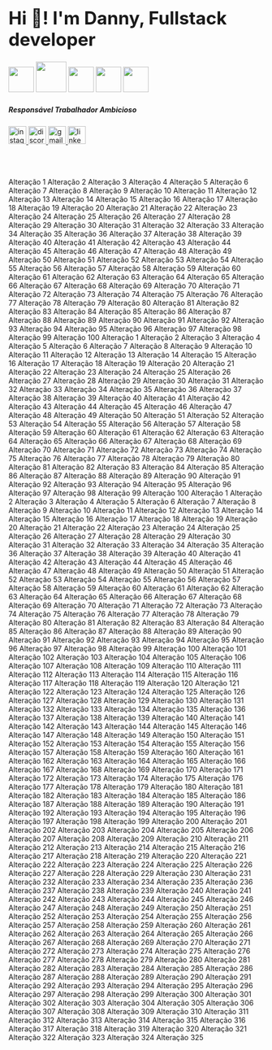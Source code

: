 <h1 align="left" style="font-size:35px">Hi 👋! I'm  Danny, Fullstack developer</h1>


<div align="left"

   <img width="50px" src="https://cdn.jsdelivr.net/gh/devicons/devicon@latest/icons/laravel/laravel-original.svg" />

  <img width="50px" src="https://cdn.jsdelivr.net/gh/devicons/devicon@latest/icons/react/react-original.svg" />

 <img width="60px"  src="https://cdn.jsdelivr.net/gh/devicons/devicon@latest/icons/tailwindcss/tailwindcss-original.svg" />

 <img width="50px" src="https://cdn.jsdelivr.net/gh/devicons/devicon@latest/icons/sqlite/sqlite-original.svg" />

 <img width="50px" src="https://cdn.jsdelivr.net/gh/devicons/devicon@latest/icons/typescript/typescript-original.svg" />

 <img width="50px" src="https://cdn.jsdelivr.net/gh/devicons/devicon@latest/icons/redux/redux-original.svg" />

</div>

###

<h5 align="left">Responsável  Trabalhador Ambicioso</h5>

###

<div align="left">
  <a href="https://www.instagram.com/danilson.abelardo/" target="_blank">
    <img src="https://img.shields.io/static/v1?message=Instagram&logo=instagram&label=&color=E4405F&logoColor=white&labelColor=&style=for-the-badge" height="35" alt="instagram logo"  />
  </a>
  <a href="https://discord.com/channels/832250855466074133/1094909927669125161" target="_blank">
    <img src="https://img.shields.io/static/v1?message=Discord&logo=discord&label=&color=7289DA&logoColor=white&labelColor=&style=for-the-badge" height="35" alt="discord logo"  />
  </a>
  <a href="944440377esma@gmail.com" target="_blank">
    <img src="https://img.shields.io/static/v1?message=Gmail&logo=gmail&label=&color=D14836&logoColor=white&labelColor=&style=for-the-badge" height="35" alt="gmail logo"  />
  </a>
  <a href="https://www.linkedin.com/in/danilson-kayumbuca-11695522b/?originalSubdomain=ao" target="_blank">
    <img src="https://img.shields.io/static/v1?message=LinkedIn&logo=linkedin&label=&color=0077B5&logoColor=white&labelColor=&style=for-the-badge" height="35" alt="linkedin logo"  />
  </a>
</div>

###

<br clear="both">

###
Alteração 1
Alteração 2
Alteração 3
Alteração 4
Alteração 5
Alteração 6
Alteração 7
Alteração 8
Alteração 9
Alteração 10
Alteração 11
Alteração 12
Alteração 13
Alteração 14
Alteração 15
Alteração 16
Alteração 17
Alteração 18
Alteração 19
Alteração 20
Alteração 21
Alteração 22
Alteração 23
Alteração 24
Alteração 25
Alteração 26
Alteração 27
Alteração 28
Alteração 29
Alteração 30
Alteração 31
Alteração 32
Alteração 33
Alteração 34
Alteração 35
Alteração 36
Alteração 37
Alteração 38
Alteração 39
Alteração 40
Alteração 41
Alteração 42
Alteração 43
Alteração 44
Alteração 45
Alteração 46
Alteração 47
Alteração 48
Alteração 49
Alteração 50
Alteração 51
Alteração 52
Alteração 53
Alteração 54
Alteração 55
Alteração 56
Alteração 57
Alteração 58
Alteração 59
Alteração 60
Alteração 61
Alteração 62
Alteração 63
Alteração 64
Alteração 65
Alteração 66
Alteração 67
Alteração 68
Alteração 69
Alteração 70
Alteração 71
Alteração 72
Alteração 73
Alteração 74
Alteração 75
Alteração 76
Alteração 77
Alteração 78
Alteração 79
Alteração 80
Alteração 81
Alteração 82
Alteração 83
Alteração 84
Alteração 85
Alteração 86
Alteração 87
Alteração 88
Alteração 89
Alteração 90
Alteração 91
Alteração 92
Alteração 93
Alteração 94
Alteração 95
Alteração 96
Alteração 97
Alteração 98
Alteração 99
Alteração 100
Alteração 1
Alteração 2
Alteração 3
Alteração 4
Alteração 5
Alteração 6
Alteração 7
Alteração 8
Alteração 9
Alteração 10
Alteração 11
Alteração 12
Alteração 13
Alteração 14
Alteração 15
Alteração 16
Alteração 17
Alteração 18
Alteração 19
Alteração 20
Alteração 21
Alteração 22
Alteração 23
Alteração 24
Alteração 25
Alteração 26
Alteração 27
Alteração 28
Alteração 29
Alteração 30
Alteração 31
Alteração 32
Alteração 33
Alteração 34
Alteração 35
Alteração 36
Alteração 37
Alteração 38
Alteração 39
Alteração 40
Alteração 41
Alteração 42
Alteração 43
Alteração 44
Alteração 45
Alteração 46
Alteração 47
Alteração 48
Alteração 49
Alteração 50
Alteração 51
Alteração 52
Alteração 53
Alteração 54
Alteração 55
Alteração 56
Alteração 57
Alteração 58
Alteração 59
Alteração 60
Alteração 61
Alteração 62
Alteração 63
Alteração 64
Alteração 65
Alteração 66
Alteração 67
Alteração 68
Alteração 69
Alteração 70
Alteração 71
Alteração 72
Alteração 73
Alteração 74
Alteração 75
Alteração 76
Alteração 77
Alteração 78
Alteração 79
Alteração 80
Alteração 81
Alteração 82
Alteração 83
Alteração 84
Alteração 85
Alteração 86
Alteração 87
Alteração 88
Alteração 89
Alteração 90
Alteração 91
Alteração 92
Alteração 93
Alteração 94
Alteração 95
Alteração 96
Alteração 97
Alteração 98
Alteração 99
Alteração 100
Alteração 1
Alteração 2
Alteração 3
Alteração 4
Alteração 5
Alteração 6
Alteração 7
Alteração 8
Alteração 9
Alteração 10
Alteração 11
Alteração 12
Alteração 13
Alteração 14
Alteração 15
Alteração 16
Alteração 17
Alteração 18
Alteração 19
Alteração 20
Alteração 21
Alteração 22
Alteração 23
Alteração 24
Alteração 25
Alteração 26
Alteração 27
Alteração 28
Alteração 29
Alteração 30
Alteração 31
Alteração 32
Alteração 33
Alteração 34
Alteração 35
Alteração 36
Alteração 37
Alteração 38
Alteração 39
Alteração 40
Alteração 41
Alteração 42
Alteração 43
Alteração 44
Alteração 45
Alteração 46
Alteração 47
Alteração 48
Alteração 49
Alteração 50
Alteração 51
Alteração 52
Alteração 53
Alteração 54
Alteração 55
Alteração 56
Alteração 57
Alteração 58
Alteração 59
Alteração 60
Alteração 61
Alteração 62
Alteração 63
Alteração 64
Alteração 65
Alteração 66
Alteração 67
Alteração 68
Alteração 69
Alteração 70
Alteração 71
Alteração 72
Alteração 73
Alteração 74
Alteração 75
Alteração 76
Alteração 77
Alteração 78
Alteração 79
Alteração 80
Alteração 81
Alteração 82
Alteração 83
Alteração 84
Alteração 85
Alteração 86
Alteração 87
Alteração 88
Alteração 89
Alteração 90
Alteração 91
Alteração 92
Alteração 93
Alteração 94
Alteração 95
Alteração 96
Alteração 97
Alteração 98
Alteração 99
Alteração 100
Alteração 101
Alteração 102
Alteração 103
Alteração 104
Alteração 105
Alteração 106
Alteração 107
Alteração 108
Alteração 109
Alteração 110
Alteração 111
Alteração 112
Alteração 113
Alteração 114
Alteração 115
Alteração 116
Alteração 117
Alteração 118
Alteração 119
Alteração 120
Alteração 121
Alteração 122
Alteração 123
Alteração 124
Alteração 125
Alteração 126
Alteração 127
Alteração 128
Alteração 129
Alteração 130
Alteração 131
Alteração 132
Alteração 133
Alteração 134
Alteração 135
Alteração 136
Alteração 137
Alteração 138
Alteração 139
Alteração 140
Alteração 141
Alteração 142
Alteração 143
Alteração 144
Alteração 145
Alteração 146
Alteração 147
Alteração 148
Alteração 149
Alteração 150
Alteração 151
Alteração 152
Alteração 153
Alteração 154
Alteração 155
Alteração 156
Alteração 157
Alteração 158
Alteração 159
Alteração 160
Alteração 161
Alteração 162
Alteração 163
Alteração 164
Alteração 165
Alteração 166
Alteração 167
Alteração 168
Alteração 169
Alteração 170
Alteração 171
Alteração 172
Alteração 173
Alteração 174
Alteração 175
Alteração 176
Alteração 177
Alteração 178
Alteração 179
Alteração 180
Alteração 181
Alteração 182
Alteração 183
Alteração 184
Alteração 185
Alteração 186
Alteração 187
Alteração 188
Alteração 189
Alteração 190
Alteração 191
Alteração 192
Alteração 193
Alteração 194
Alteração 195
Alteração 196
Alteração 197
Alteração 198
Alteração 199
Alteração 200
Alteração 201
Alteração 202
Alteração 203
Alteração 204
Alteração 205
Alteração 206
Alteração 207
Alteração 208
Alteração 209
Alteração 210
Alteração 211
Alteração 212
Alteração 213
Alteração 214
Alteração 215
Alteração 216
Alteração 217
Alteração 218
Alteração 219
Alteração 220
Alteração 221
Alteração 222
Alteração 223
Alteração 224
Alteração 225
Alteração 226
Alteração 227
Alteração 228
Alteração 229
Alteração 230
Alteração 231
Alteração 232
Alteração 233
Alteração 234
Alteração 235
Alteração 236
Alteração 237
Alteração 238
Alteração 239
Alteração 240
Alteração 241
Alteração 242
Alteração 243
Alteração 244
Alteração 245
Alteração 246
Alteração 247
Alteração 248
Alteração 249
Alteração 250
Alteração 251
Alteração 252
Alteração 253
Alteração 254
Alteração 255
Alteração 256
Alteração 257
Alteração 258
Alteração 259
Alteração 260
Alteração 261
Alteração 262
Alteração 263
Alteração 264
Alteração 265
Alteração 266
Alteração 267
Alteração 268
Alteração 269
Alteração 270
Alteração 271
Alteração 272
Alteração 273
Alteração 274
Alteração 275
Alteração 276
Alteração 277
Alteração 278
Alteração 279
Alteração 280
Alteração 281
Alteração 282
Alteração 283
Alteração 284
Alteração 285
Alteração 286
Alteração 287
Alteração 288
Alteração 289
Alteração 290
Alteração 291
Alteração 292
Alteração 293
Alteração 294
Alteração 295
Alteração 296
Alteração 297
Alteração 298
Alteração 299
Alteração 300
Alteração 301
Alteração 302
Alteração 303
Alteração 304
Alteração 305
Alteração 306
Alteração 307
Alteração 308
Alteração 309
Alteração 310
Alteração 311
Alteração 312
Alteração 313
Alteração 314
Alteração 315
Alteração 316
Alteração 317
Alteração 318
Alteração 319
Alteração 320
Alteração 321
Alteração 322
Alteração 323
Alteração 324
Alteração 325
